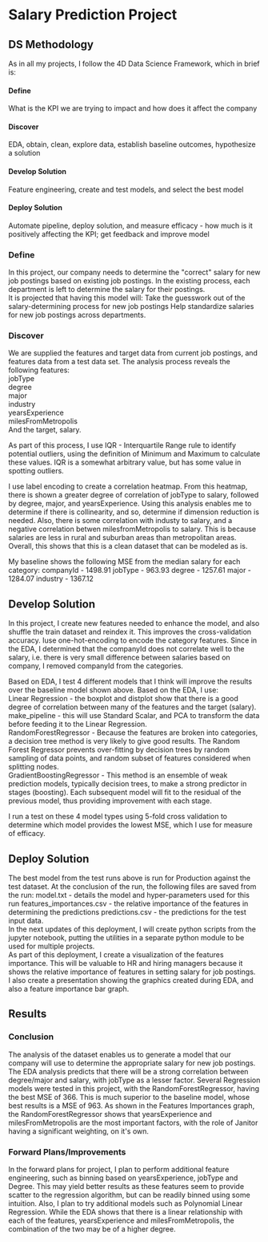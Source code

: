 # Salary Prediction Project

## DS Methodology 
As in all my projects, I follow the 4D Data Science Framework, which in brief is:
#### Define
What is the KPI we are trying to impact and how does it affect the company
#### Discover 
EDA, obtain, clean, explore data, establish baseline outcomes, hypothesize a solution
#### Develop Solution
Feature engineering, create and test models, and select the best model
#### Deploy Solution 
Automate pipeline, deploy solution, and measure efficacy - how much is it positively affecting the KPI; get feedback and improve model 

### Define
In this project, our company needs to determine the "correct" salary for new job postings based on existing job postings. 
In the existing process, each department is left to determine the salary for their postings.  
It is projected that having this model will:
Take the guesswork out of the salary-determining process for new job postings
Help standardize salaries for new job postings across departments. 


### Discover
We are supplied the features and target data from current job postings, and features data from a test data set.  The analysis process reveals the following features:  
jobType              
degree              
major                  
industry               
yearsExperience        
milesFromMetropolis  
And the target, salary.

As part of this process, I use IQR - Interquartile Range rule to identify potential outliers, using the definition of Minimum and Maximum to calculate these values. IQR is a somewhat arbitrary value, but has some value in spotting outliers.  

I use label encoding to create a correlation heatmap.
From this heatmap, there is shown a greater degree of correlation of jobType to salary, followed by degree, major, and yearsExperience.  Using this analysis enables me to determine if there is collinearity, and so, determine if dimension reduction is needed.  Also, there is some correlation with industy to salary, and a negative correlation betwen milesfromMetropolis to salary. This is because salaries are less in rural and suburban areas than metropolitan areas.
Overall, this shows that this is a clean dataset that can be modeled as is.  

My baseline shows the following MSE from the median salary for each category:
companyId - 1498.91
jobType - 963.93
degree - 1257.61
major - 1284.07
industry - 1367.12

## Develop Solution
In this project, I create new features needed to enhance the model, and also shuffle the train dataset and reindex it. This improves the cross-validation accuracy. Iuse one-hot-encoding to encode the category features. Since in the EDA, I determined that the companyId does not correlate well to the salary, i.e. there is very small difference between salaries based on company, I removed companyId from the categories.  

Based on EDA, I test 4 different models that I think will improve the results over the baseline model shown above.  Based
on the EDA, I use:  
Linear Regression - the boxplot and distplot show that there is a good degree of correlation between many of the features and the target (salary).   
make_pipeline - this will use Standard Scalar, and PCA to transform the data before feeding it to the Linear Regression.  
RandomForestRegressor - Because the features are broken into categories, a decision tree method is very likely to give good results.  The Random Forest Regressor prevents over-fitting by decision trees by random sampling of data points, and random subset of features considered when splitting nodes.  
GradientBoostingRegressor - This method is an ensemble of weak prediction models, typically decision trees, to make a strong predictor in stages (boosting).  Each subsequent model will fit to the residual of the previous model, thus providing improvement with each stage.

I run a test on these 4 model types using 5-fold cross validation to determine which model provides the lowest MSE, which I use for measure of efficacy.  

## Deploy Solution
The best model from the test runs above is run for Production against the test dataset.  At the conclusion of the run, the following files are saved from the run:
model.txt - details the model and hyper-parameters used for this run
features_importances.csv - the relative importance of the features in determining the predictions
predictions.csv - the predictions for the test input data.    
In the next updates of this deployment, I will create python scripts from the jupyter notebook, putting the utilities in a separate python module to be used for multiple projects.  
As part of this deployment, I create a visualization of the features importance.  This will be valuable to HR and hiring managers because it shows the relative importance of features in setting salary for job postings.  
I also create a presentation showing the graphics created during EDA, and also a feature importance bar graph.

## Results
### Conclusion
The analysis of the dataset enables us to generate a model that our company will use to determine the appropriate salary for new job postings.  The EDA analysis predicts that there will be a strong correlation between degree/major and salary, with jobType as a lesser factor.  Several Regression models were tested in this project, with the RandomForestRegressor, having the best MSE of 366.  This is much superior to the baseline model, whose best results is a MSE of 963.  As shown in the Features Importances graph, the RandomForestRegressor shows that yearsExperience and milesFromMetropolis are the most important factors, with the role of Janitor having a significant weighting, on it's own.

### Forward Plans/Improvements
In the forward plans for project, I plan to perform additional feature engineering, such as binning based on yearsExperience, jobType and Degree.  This may yield better results as these features seem to provide scatter to the regression algorithm, but can be readily binned using some intuition.  Also, I plan to try additional models such as Polynomial Linear Regression.  While the EDA shows that there is a linear relationship with each of the features, yearsExperience and milesFromMetropolis, the combination of the two may be of a higher degree.
